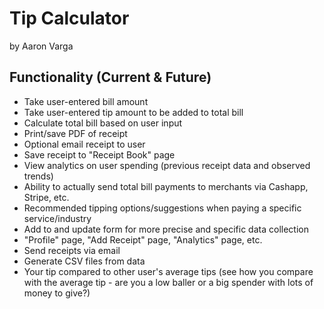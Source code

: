 # Tip Calculator

by Aaron Varga

## Functionality (Current & Future)

- Take user-entered bill amount
- Take user-entered tip amount to be added to total bill
- Calculate total bill based on user input
- Print/save PDF of receipt
- Optional email receipt to user
- Save receipt to "Receipt Book" page
- View analytics on user spending (previous receipt data and observed trends)
- Ability to actually send total bill payments to merchants via Cashapp, Stripe, etc.
- Recommended tipping options/suggestions when paying a specific service/industry
- Add to and update form for more precise and specific data collection
- "Profile" page, "Add Receipt" page, "Analytics" page, etc.
- Send receipts via email
- Generate CSV files from data
- Your tip compared to other user's average tips (see how you compare with the average tip - are you a low baller or a big spender with lots of money to give?)
